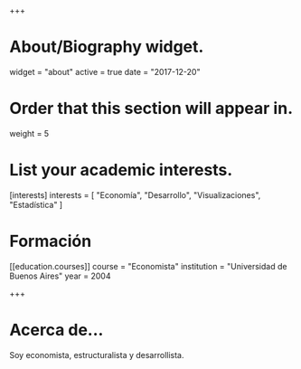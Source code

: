 +++
# About/Biography widget.
widget = "about"
active = true
date = "2017-12-20"

# Order that this section will appear in.
weight = 5

# List your academic interests.
[interests]
  interests = [
    "Economía",
    "Desarrollo",
    "Visualizaciones",
    "Estadística"
  ]

# Formación
[[education.courses]]
  course = "Economista"
  institution = "Universidad de Buenos Aires"
  year = 2004

+++

# Acerca de...

Soy economista, estructuralista y desarrollista. 
